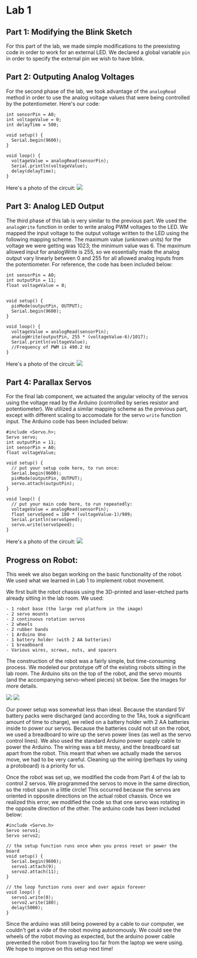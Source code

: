# Lab 1

## Part 1: Modifying the Blink Sketch

For this part of the lab, we made simple modifications to the preexisting code in order to work for an external LED. We declared a global variable `pin` in order to specify the external pin we wish to have blink. 

## Part 2: Outputing Analog Voltages

For the second phase of the lab, we took advantage of the `analogRead` method in order to use the analog voltage values that were being controlled by the potentiometer. Here's our code:

```
int sensorPin = A0;
int voltageValue = 0;
int delayTime = 500;

void setup() {
  Serial.begin(9600);
}

void loop() {
  voltageValue = analogRead(sensorPin);
  Serial.println(voltageValue);
  delay(delayTime);
}
```

Here's a photo of the circuit:
![](./resources/6d352b7943044248b06bf93e79163291.jpeg)

## Part 3: Analog LED Output

The third phase of this lab is very similar to the previous part. We used the `analogWrite` function in order to write analog PWM voltages to the LED. We mapped the input voltage to the output voltage written to the LED using the following mapping scheme. The maximum value (unknown units) for the voltage we were getting was 1023; the minimum value was 6. The maximum allowed input for analogWrite is 255, so we essentially made the analog output vary linearly between 0 and 255 for all allowed analog inputs from the potentiometer. For reference, the code has been included below:

```
int sensorPin = A0;
int outputPin = 11;
float voltageValue = 0;


void setup() {
  pinMode(outputPin, OUTPUT);
  Serial.begin(9600);
}

void loop() {
  voltageValue = analogRead(sensorPin);
  analogWrite(outputPin, 255 * (voltageValue-6)/1017);
  Serial.println(voltageValue);
  //Frequency of PWM is 490.2 Hz
}
```

Here's a photo of the circuit: 
![](./resources/a3c3be304c904540ab26eccacc50d2ea.jpeg)

## Part 4: Parallax Servos 

For the final lab component, we actuated the angular velocity of the servos using the voltage read by the Arduino (controlled by series resistor and potentiometer). We utilized a similar mapping scheme as the previous part, except with different scaling to accomodate for the servo `write` function input. The Arduino code has been included below:

```
#include <Servo.h>;
Servo servo;
int outputPin = 11;
int sensorPin = A0;
float voltageValue;

void setup() {
  // put your setup code here, to run once:
  Serial.begin(9600);
  pinMode(outputPin, OUTPUT);
  servo.attach(outputPin);
}

void loop() {
  // put your main code here, to run repeatedly:
  voltageValue = analogRead(sensorPin);
  float servoSpeed = 180 * (voltageValue-1)/989;
  Serial.println(servoSpeed);
  servo.write(servoSpeed);
}

```

Here's a photo of the circuit:
![](./resources/2fc07050c8674d979eb9044ecb1724d5.jpeg)

## Progress on Robot:

This week we also began working on the basic functionality of the robot. We used what we learned in Lab 1 to implement robot movement. 

We first built the robot chassis using the 3D-printed and laser-etched parts already sitting in the lab room. We used:

```
- 1 robot base (the large red platform in the image)
- 2 servo mounts
- 2 continuous rotation servos
- 2 wheels
- 2 rubber bands
- 1 Arduino Uno
- 1 battery holder (with 2 AA batteries)
- 1 breadboard
- Various wires, screws, nuts, and spacers
```

The construction of the robot was a fairly simple, but time-consuming process. We modeled our prototype off of the existing robots sitting in the lab room. The Arduino sits on the top of the robot, and the servo mounts (and the accompanying servo-wheel pieces) sit below. See the images for more details. 

![](./resources/lab1robot1.jpg)
![](./resources/lab1robot2.jpg)

Our power setup was somewhat less than ideal. Because the standard 5V battery packs were discharged (and according to the TAs, took a significant amount of time to charge), we relied on a battery holder with 2 AA batteries inside to power our servos. Because the batteries could not sit on the robot, we used a breadboard to wire up the servo power lines (as well as the servo control lines). We also used the standard Arduino power supply cable to power the Arduino. The wiring was a bit messy, and the breadboard sat apart from the robot. This meant that when we actually made the servos move, we had to be very careful. Cleaning up the wiring (perhaps by using a protoboard) is a priority for us.

Once the robot was set up, we modified the code from Part 4 of the lab to control 2 servos. We programmed the servos to move in the same direction, so the robot spun in a little circle! This occurred because the servos are oriented in opposite directions on the actual robot chassis. Once we realized this error, we modified the code so that one servo was rotating in the opposite direction of the other. The arduino code has been included below:

```
#include <Servo.h>
Servo servo1;
Servo servo2;
 
// the setup function runs once when you press reset or power the board
void setup() {
  Serial.begin(9600);
  servo1.attach(9);
  servo2.attach(11);
}
 
// the loop function runs over and over again forever
void loop() {
  servo1.write(0);
  servo2.write(180);
  delay(5000);
}
```
Since the arduino was still being powered by a cable to our computer, we couldn't get a vide of the robot moving autonomously. We could see the wheels of the robot moving as expected, but the arduino power cable prevented the robot from traveling too far from the laptop we were using. We hope to improve on this setup next time!
